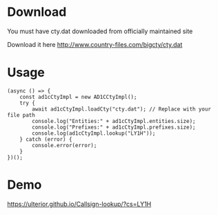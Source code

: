 # Download
You must have cty.dat downloaded from officially maintained site

Download it here http://www.country-files.com/bigcty/cty.dat

# Usage

    (async () => {
        const ad1cCtyImpl = new AD1CCtyImpl();
        try {
            await ad1cCtyImpl.loadCty("cty.dat"); // Replace with your file path
            console.log("Entities:" + ad1cCtyImpl.entities.size);
            console.log("Prefixes:" + ad1cCtyImpl.prefixes.size);
            console.log(ad1cCtyImpl.lookup("LY1H"));
        } catch (error) {
            console.error(error);
        }
    })();

# Demo

https://ulterior.github.io/Callsign-lookup/?cs=LY1H
